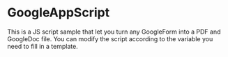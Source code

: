 # GoogleAppScript
This is a JS script  sample that let you turn any GoogleForm into a PDF and GoogleDoc file. You can modify the script according to the variable you need to fill in a template.

